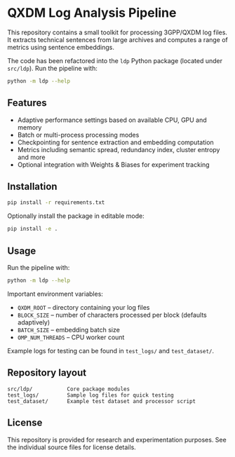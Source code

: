 # QXDM Log Analysis Pipeline

This repository contains a small toolkit for processing 3GPP/QXDM log files. It extracts technical sentences from large archives and computes a range of metrics using sentence embeddings.

The code has been refactored into the `ldp` Python package (located under `src/ldp`).
Run the pipeline with:

```bash
python -m ldp --help
```

## Features

- Adaptive performance settings based on available CPU, GPU and memory
- Batch or multi-process processing modes
- Checkpointing for sentence extraction and embedding computation
- Metrics including semantic spread, redundancy index, cluster entropy and more
- Optional integration with Weights & Biases for experiment tracking

## Installation

```bash
pip install -r requirements.txt
```

Optionally install the package in editable mode:

```bash
pip install -e .
```

## Usage

Run the pipeline with:

```bash
python -m ldp --help
```

Important environment variables:

- `QXDM_ROOT` – directory containing your log files
- `BLOCK_SIZE` – number of characters processed per block (defaults adaptively)
- `BATCH_SIZE` – embedding batch size
- `OMP_NUM_THREADS` – CPU worker count

Example logs for testing can be found in `test_logs/` and `test_dataset/`.

## Repository layout

```
src/ldp/           Core package modules
test_logs/         Sample log files for quick testing
test_dataset/      Example test dataset and processor script
```

## License

This repository is provided for research and experimentation purposes. See the individual source files for license details.
